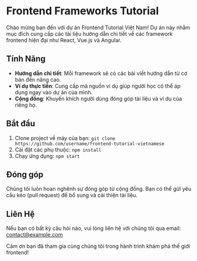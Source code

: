 # Frontend Frameworks Tutorial

Chào mừng bạn đến với dự án Frontend Tutorial Việt Nam! Dự án này nhằm mục đích cung cấp các tài liệu hướng dẫn chi tiết về các framework frontend hiện đại như React, Vue.js và Angular.

## Tính Năng
- **Hướng dẫn chi tiết**: Mỗi framework sẽ có các bài viết hướng dẫn từ cơ bản đến nâng cao.
- **Ví dụ thực tiễn**: Cung cấp mã nguồn ví dụ giúp người học có thể áp dụng ngay vào dự án của mình.
- **Cộng đồng**: Khuyến khích người dùng đóng góp tài liệu và ví dụ của riêng họ.

## Bắt đầu
1. Clone project về máy của bạn: `git clone https://github.com/username/frontend-tutorial-vietnamese`
2. Cài đặt các phụ thuộc: `npm install`
3. Chạy ứng dụng: `npm start`

## Đóng góp
Chúng tôi luôn hoan nghênh sự đóng góp từ cộng đồng. Bạn có thể gửi yêu cầu kéo (pull request) để bổ sung và cải thiện tài liệu.

## Liên Hệ
Nếu bạn có bất kỳ câu hỏi nào, vui lòng liên hệ với chúng tôi qua email: contact@example.com

Cảm ơn bạn đã tham gia cùng chúng tôi trong hành trình khám phá thế giới frontend!